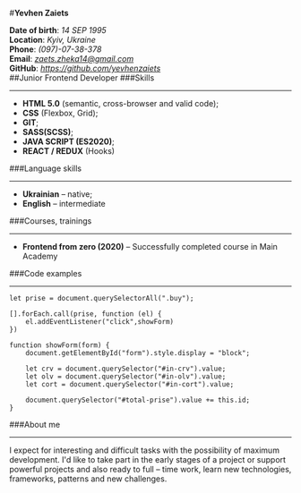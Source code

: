 #**Yevhen Zaiets**

**Date of birth**: *14 SEP 1995*  
**Location**: *Kyiv, Ukraine*  
**Phone**: *(097)-07-38-378*  
**Email**: *zaets.zheka14@gmail.com*  
**GitHub**: *https://github.com/yevhenzaiets*  
##Junior Frontend Developer
###Skills
___
+ **HTML 5.0** (semantic, cross-browser and valid code);
+ **CSS** (Flexbox, Grid);
+ **GIT**;
+ **SASS(SCSS)**;
+ **JAVA SCRIPT (ES2020)**;
+ **REACT / REDUX** (Hooks)

###Language skills
___
+ **Ukrainian** – native;
+ **English** – intermediate

###Courses, trainings
___
+ **Frontend from zero (2020)** – Successfully completed course in Main Academy

###Code examples
___ 

    let prise = document.querySelectorAll(".buy");

    [].forEach.call(prise, function (el) {
        el.addEventListener("click",showForm)
    })

    function showForm(form) {
        document.getElementById("form").style.display = "block";

        let crv = document.querySelector("#in-crv").value;
        let olv = document.querySelector("#in-olv").value;
        let cort = document.querySelector("#in-cort").value;

        document.querySelector("#total-prise").value += this.id;
    }

###About me
___
I expect for interesting and difficult tasks with the possibility of maximum development. I'd like to take part in the early stages of a project or support powerful projects and also ready to full – time work, learn new technologies, frameworks, patterns and new challenges.
